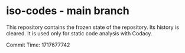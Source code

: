 # iso-codes - main branch

This repository contains the frozen state of the repository.
Its history is cleared. It is used only for static code
analysis with Codacy.

Commit Time: 1717677742